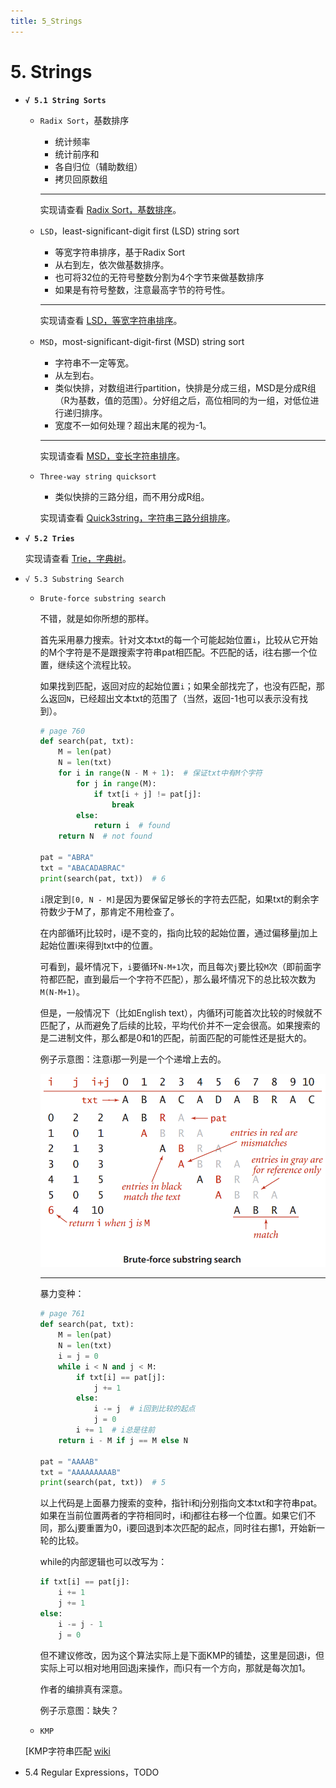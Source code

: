 ```yaml
---
title: 5_Strings
---
```


# 5. Strings

- **`√ 5.1 String Sorts`**
    - `Radix Sort`，基数排序
        - 统计频率
        - 统计前序和
        - 各自归位（辅助数组）
        - 拷贝回原数组
        
        ---
        
        实现请查看 [Radix Sort，基数排序](../经典算法&数据结构/Radix%20Sort，基数排序.md)。
        
    - `LSD`，least-significant-digit first (LSD) string sort
        - 等宽字符串排序，基于Radix Sort
        - 从右到左，依次做基数排序。
        - 也可将32位的无符号整数分割为4个字节来做基数排序
        - 如果是有符号整数，注意最高字节的符号性。
        
        ---
        
        实现请查看 [LSD，等宽字符串排序](../经典算法&数据结构/LSD，等宽字符串排序.md)。
        
    - `MSD`，most-significant-digit-first (MSD) string sort
        - 字符串不一定等宽。
        - 从左到右。
        - 类似快排，对数组进行partition，快排是分成三组，MSD是分成R组（R为基数，值的范围）。分好组之后，高位相同的为一组，对低位进行递归排序。
        - 宽度不一如何处理？超出末尾的视为-1。
        
        ---
        
        实现请查看 [MSD，变长字符串排序](../经典算法&数据结构/MSD，变长字符串排序.md)。
        
    - `Three-way string quicksort`
        - 类似快排的三路分组，而不用分成R组。
        
        实现请查看 [Quick3string，字符串三路分组排序](../经典算法&数据结构/Quick3string，字符串三路分组排序.md)。
        
- **`√ 5.2 Tries`**
    
    实现请查看 [Trie，字典树](../经典算法&数据结构/Trie，字典树.md)。
    
- `√ 5.3 Substring Search`
    - `Brute-force substring search`
        
        不错，就是如你所想的那样。
        
        首先采用暴力搜索。针对文本txt的每一个可能起始位置`i`，比较从它开始的M个字符是不是跟搜索字符串pat相匹配。不匹配的话，i往右挪一个位置，继续这个流程比较。
        
        如果找到匹配，返回对应的起始位置`i`；如果全部找完了，也没有匹配，那么返回`N`，已经超出文本txt的范围了（当然，返回-1也可以表示没有找到）。
        
        ```python
        # page 760
        def search(pat, txt):
            M = len(pat)
            N = len(txt)
            for i in range(N - M + 1):  # 保证txt中有M个字符
                for j in range(M):
                    if txt[i + j] != pat[j]:
                        break
                else:
                    return i  # found
            return N  # not found
        
        pat = "ABRA"
        txt = "ABACADABRAC"
        print(search(pat, txt))  # 6
        ```
        
        `i`限定到`[0, N - M]`是因为要保留足够长的字符去匹配，如果txt的剩余字符数少于M了，那肯定不用检查了。
        
        在内部循环j比较时，i是不变的，指向比较的起始位置，通过偏移量j加上起始位置i来得到txt中的位置。
        
        可看到，最坏情况下，`i`要循环`N-M+1`次，而且每次`j`要比较`M`次（即前面字符都匹配，直到最后一个字符不匹配），那么最坏情况下的总比较次数为`M(N-M+1)`。
        
        但是，一般情况下（比如English text），内循环j可能首次比较的时候就不匹配了，从而避免了后续的比较，平均代价并不一定会很高。如果搜索的是二进制文件，那么都是0和1的匹配，前面匹配的可能性还是挺大的。
        
        例子示意图：注意i那一列是一个个递增上去的。
        
        ![2022-05-02_11-25-11](5%20Strings%20f7c9a2f2411a4a81b0e6c109fa5ec98e/2022-05-02_11-25-11.png)
        
        ---
        
        暴力变种：
        
        ```python
        # page 761
        def search(pat, txt):
            M = len(pat)
            N = len(txt)
            i = j = 0
            while i < N and j < M:
                if txt[i] == pat[j]:
                    j += 1
                else:
                    i -= j  # i回到比较的起点
                    j = 0
                i += 1  # i总是往前
            return i - M if j == M else N
        
        pat = "AAAAB"
        txt = "AAAAAAAAAB"
        print(search(pat, txt))  # 5
        ```
        
        以上代码是上面暴力搜索的变种，指针i和j分别指向文本txt和字符串pat。如果在当前位置两者的字符相同时，i和j都往右移一个位置。如果它们不同，那么j要重置为0，i要回退到本次匹配的起点，同时往右挪1，开始新一轮的比较。
        
        while的内部逻辑也可以改写为：
        
        ```python
        if txt[i] == pat[j]:
            i += 1
            j += 1
        else:
            i -= j - 1
            j = 0
        ```
        
        但不建议修改，因为这个算法实际上是下面KMP的铺垫，这里是回退i，但实际上可以相对地用回退j来操作，而i只有一个方向，那就是每次加1。
        
        作者的编排真有深意。
        
        例子示意图：缺失？
 
    - `KMP`
        
	[KMP字符串匹配 [wiki](../经典算法&数据结构/KMP字符串匹配.md)
        
- 5.4 Regular Expressions，TODO